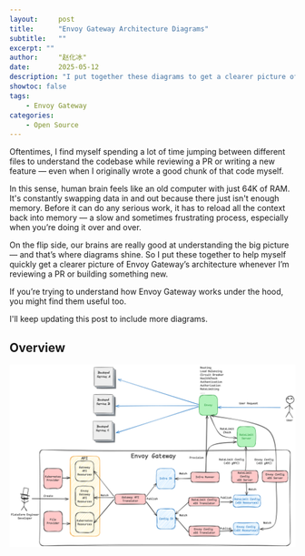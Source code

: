 ```yaml
---
layout:     post
title:      "Envoy Gateway Architecture Diagrams"
subtitle:   ""
excerpt: ""
author:     "赵化冰"
date:       2025-05-12
description: "I put together these diagrams to get a clearer picture of the Envoy Gateway's architecture. If you’re trying to understand how Envoy Gateway works under the hood, you might find them useful too."
showtoc: false
tags:
    - Envoy Gateway
categories:
    - Open Source
---
```


Oftentimes, I find myself spending a lot of time jumping between different files to understand the codebase while reviewing a PR or
writing a new feature — even when I originally wrote a good chunk of that code myself.

In this sense, human brain feels like an old computer with just 64K of RAM. It's constantly swapping data in and out because
there just isn't enough memory. Before it can do any serious work, it has to reload all the context back into memory — a slow and sometimes frustrating process, especially when you’re doing it over and over.

On the flip side, our brains are really good at understanding the big picture — and that’s where diagrams shine. So I put
these together to help myself quickly get a clearer picture of Envoy Gateway’s architecture whenever I’m reviewing a PR or building something new.

If you’re trying to understand how Envoy Gateway works under the hood, you might find them useful too.

I'll keep updating this post to include more diagrams.

## Overview
![](./envoy-gateway-architecture.png)

